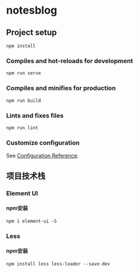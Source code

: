 # notesblog

## Project setup
```
npm install
```

### Compiles and hot-reloads for development
```
npm run serve
```

### Compiles and minifies for production
```
npm run build
```

### Lints and fixes files
```
npm run lint
```

### Customize configuration
See [Configuration Reference](https://cli.vuejs.org/config/).

## 项目技术栈

### Element UI

#### npm安装
`npm i element-ui -S`

### Less

#### npm安装
`npm install less less-loader --save-dev`